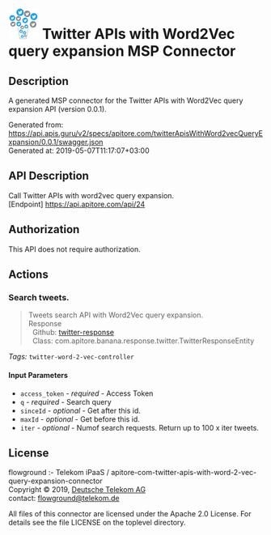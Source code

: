 # ![LOGO](logo.png) Twitter APIs with Word2Vec query expansion MSP Connector

## Description

A generated MSP connector for the Twitter APIs with Word2Vec query expansion API (version 0.0.1).

Generated from: https://api.apis.guru/v2/specs/apitore.com/twitterApisWithWord2vecQueryExpansion/0.0.1/swagger.json<br/>
Generated at: 2019-05-07T11:17:07+03:00

## API Description

Call Twitter APIs with word2vec query expansion.<BR />[Endpoint] https://api.apitore.com/api/24

## Authorization

This API does not require authorization.

## Actions

### Search tweets.

> Tweets search API with Word2Vec query expansion.<BR />Response<BR />&nbsp; Github: <a href="https://github.com/keigohtr/apitore-response-parent/tree/master/twitter-response">twitter-response</a><BR />&nbsp; Class: com.apitore.banana.response.twitter.TwitterResponseEntity<BR />

*Tags:* `twitter-word-2-vec-controller`

#### Input Parameters
* `access_token` - _required_ - Access Token
* `q` - _required_ - Search query
* `sinceId` - _optional_ - Get after this id.
* `maxId` - _optional_ - Get before this id.
* `iter` - _optional_ - Numof search requests. Return up to 100 x iter tweets.

## License

flowground :- Telekom iPaaS / apitore-com-twitter-apis-with-word-2-vec-query-expansion-connector<br/>
Copyright © 2019, [Deutsche Telekom AG](https://www.telekom.de)<br/>
contact: flowground@telekom.de

All files of this connector are licensed under the Apache 2.0 License. For details
see the file LICENSE on the toplevel directory.
